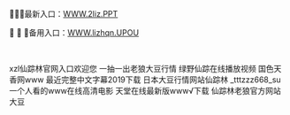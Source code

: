 <p>
	🦈🦈🦈最新入口：<a href="http://www.baidu.com/link?url=6MA2SWnO3Raqke39an_0PUxosM6ZrUGzi1BN9tNnlPW&wd">WWW.2liz.PPT</a> 
	<p>
		🧁
🧁
🧁备用入口：<a href="http://www.baidu.com/link?url=6MA2SWnO3Raqke39an_0PUxosM6ZrUGzi1BN9tNnlPW&wd">WWW.lizhqn.UPOU</a> 
	</p>
	<p>
		<br />
	</p>
	<p>
		xzl仙踪林官网入口欢迎您
一抽一出老狼大豆行情
绿野仙踪在线播放视频
国色天香网www
最近完整中文字幕2019下载
日本大豆行情网站仙踪林
_tttzzz668_su
一个人看的www在线高清电影
天堂在线最新版www√下载
仙踪林老狼官方网站大豆
	</p>
